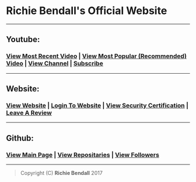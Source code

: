 # Richie Bendall's Official Website
___
## Youtube:
### [View Most Recent Video](https://goo.gl/KDVU0S) | [View Most Popular (Recommended) Video](https://goo.gl/2jEjHI) | [View Channel](https://goo.gl/vgnmqx) | [Subscribe](https://goo.gl/PFIMfe)
___
## Website:
### [View Website](https://www.richie-bendall.ml) | [Login To Website](https://www.richie-bendall.ml/wp-admin) | [View Security Certification](https://www.mcafeesecure.com/verify?host=richie-bendall.ml) | [Leave A Review](https://www.trustedsite.com/site/richie-bendall.ml/)
___
## Github:
### [View Main Page](https://github.com/Richienb) | [View Repositaries](https://github.com/Richienb?tab=repositories) | [View Followers](https://github.com/Richienb?tab=followers)
___
> Copyright (C) **Richie Bendall** 2017

